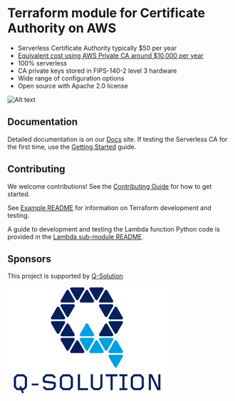 # Terraform module for Certificate Authority on AWS
* Serverless Certificate Authority typically $50 per year
* [Equivalent cost using AWS Private CA around $10,000 per year](./docs/faq.md#aws-private-ca-costs)
* 100% serverless
* CA private keys stored in FIPS-140-2 level 3 hardware
* Wide range of configuration options
* Open source with Apache 2.0 license

![Alt text](docs/images/ca-architecture-options.png?raw=true "CA architecture")

## Documentation
Detailed documentation is on our [Docs](docs/index.md) site. If testing the Serverless CA for the first time, use the [Getting Started](docs/getting-started.md) guide.

## Contributing
We welcome contributions! See the [Contributing Guide](CONTRIBUTING.md) for how to get started.

See [Example README](./examples/default/README.md) for information on Terraform development and testing.

A guide to development and testing the Lambda function Python code is provided in the [Lambda sub-module README](/modules/terraform-aws-ca-lambda/README.MD).

## Sponsors
This project is supported by [Q-Solution](https://www.q-solution.co.uk)

![Alt text](docs/images/q-solution.png?raw=true "Q-Solution")